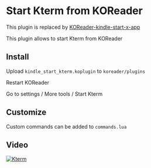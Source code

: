 Start Kterm from KOReader
=========================

This plugin is replaced by [KOReader-kindle-start-x-app](https://github.com/mireq/KOReader-kindle-start-x-app)

This plugin allows to start Kterm from KOReader

Install
-------

Upload ``kindle_start_kterm.koplugin`` to ``koreader/plugins``

Restart KOReader

Go to settings / More tools / Start Kterm

Customize
---------

Custom commands can be added to ``commands.lua``

Video
-----

[![Kterm](https://img.youtube.com/vi/GHr8WD_MjzE/maxresdefault.jpg)](http://www.youtube.com/watch?v=GHr8WD_MjzE "Kterm")


